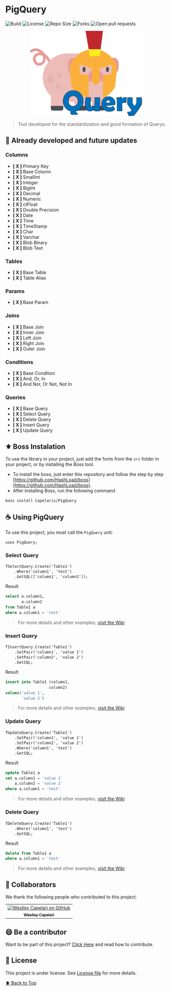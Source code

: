 # PigQuery
![Build](https://img.shields.io/appveyor/build/Capelaris/PigQuery?style=flat-square)
![License](https://img.shields.io/packagist/l/Capelaris/PigQuery?style=flat-square)
![Repo Size](https://img.shields.io/github/repo-size/Capelaris/PigQuery?style=flat-square)
![Forks](https://img.shields.io/github/forks/Capelaris/PigQuery?style=flat-square)
![Open pull requests](https://img.shields.io/github/Capelaris/PigQuery?style=flat-square)

<p align="center">
  <img src="/images/logo.svg" alt="PigQuery Logo" width="350px">
</p>

> Tool developed for the standardization and good formation of Querys.

## 🧱 Already developed and future updates

### **Columns**

- **[ X ]** Primary Key
- **[ X ]** Base Column
- **[ X ]** SmallInt
- **[ X ]** Integer
- **[ X ]** BigInt
- **[ X ]** Decimal
- **[ X ]** Numeric
- **[ X ]** ctFloat
- **[ X ]** Double Precision
- **[ X ]** Date
- **[ X ]** Time
- **[ X ]** TimeStamp
- **[ X ]** Char
- **[ X ]** Varchar
- **[ X ]** Blob Binary
- **[ X ]** Blob Text

### **Tables**

- **[ X ]** Base Table
- **[ X ]** Table Alias

### **Params**

- **[ X ]** Base Param

### **Joins**

- **[ X ]** Base Join
- **[ X ]** Inner Join
- **[ X ]** Left Join
- **[ X ]** Right Join
- **[ X ]** Outer Join

### **Conditions**

- **[ X ]** Base Condition
- **[ X ]** And, Or, In
- **[ X ]** And Nor, Or Not, Not In

### **Queries**

- **[ X ]** Base Query
- **[ X ]** Select Query
- **[ X ]** Delete Query
- **[ X ]** Insert Query
- **[ X ]** Update Query

## ⚜️ Boss Instalation

To use the library in your project, just add the fonts from the `src` folder in your project, or by installing the Boss tool.

- To install the boss, just enter this repository and follow the step by step [https://github.com/HashLoad/boss](https://github.com/HashLoad/boss).
- After installing Boss, run the following command

```sh
boss install Capelaris/PigQuery
```

## ☕ Using PigQuery

To use this project, you must call the ```PigQuery``` unit:

```delphi
uses PigQuery;
```

### Select Query

```delphi
TSelectQuery.Create('Table1')
    .Where('column1', 'test')
    .GetSQL(['column1', 'column2']);
```

Result

```sql
select a.column1,
       a.column2
from Table1 a
where a.column1 = 'test'
```

> For more details and other examples, [visit the Wiki](https://github.com/Capelaris/PigQuery/wiki/Select-Query)

### Insert Query

```delphi
TInsertQuery.Create('Table1')
    .SetPair('column1', 'value 1')
    .SetPair('column2', 'value 2')
    .GetSQL;
```

Result

```sql
insert into Table1 (column1,
                   column2)
values('value 1',
       'value 2')
```

> For more details and other examples, [visit the Wiki](https://github.com/Capelaris/PigQuery/wiki/Insert-Query)

### Update Query

```delphi
TUpdateQuery.Create('Table1')
    .SetPair('column1', 'value 1')
    .SetPair('column2', 'value 2')
    .Where('column1', 'test')
    .GetSQL;
```

Result

```sql
update Table1 a
set a.column1 = 'value 1'
    a.column2 = 'value 2'
where a.column1 = 'test'
```

> For more details and other examples, [visit the Wiki](https://github.com/Capelaris/PigQuery/wiki/Update-Query)

### Delete Query

```delphi
TDeleteQuery.Create('Table1')
    .Where('column1', 'test')
    .GetSQL;
```

Result

```sql
delete from Table1 a
where a.column1 = 'test'
```

> For more details and other examples, [visit the Wiki](https://github.com/Capelaris/PigQuery/wiki/Delete-Query)

## 🤝 Collaborators

We thank the following people who contributed to this project:

<table>
  <tr>
    <td align="center">
      <a href="https://github.com/foreveralones">
        <img src="https://avatars.githubusercontent.com/u/28955078" width="100px;" alt="Weslley Capelari on GitHub"/><br>
        <sub>
          <b>Weslley Capelari</b>
        </sub>
      </a>
    </td>
    </td>
  </tr>
</table>


## 😄 Be a contributor

Want to be part of this project? [Click Here](CONTRIBUTING.md) and read how to contribute.

## 📝 License

This project is under license. See [License file](LICENSE.md)  for more details.

[⬆ Back to Top](#PigQuery)
